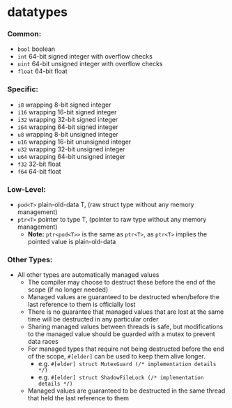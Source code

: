 
# datatypes

### Common:
- `bool` boolean
- `int` 64-bit signed integer with overflow checks
- `uint` 64-bit unsigned integer with overflow checks
- `float` 64-bit float

### Specific:
- `i8` wrapping 8-bit signed integer
- `i16` wrapping 16-bit signed integer
- `i32` wrapping 32-bit signed integer
- `i64` wrapping 64-bit signed integer
- `u8` wrapping 8-bit unsigned integer
- `u16` wrapping 16-bit ununsigned integer
- `u32` wrapping 32-bit unsigned integer
- `u64` wrapping 64-bit unsigned integer
- `f32` 32-bit float
- `f64` 64-bit float

### Low-Level:
- `pod<T>` plain-old-data T, (raw struct type without any memory management)
- `ptr<T>` pointer to type T, (pointer to raw type without any memory management)
    - **Note:** `ptr<pod<T>>` is the same as `ptr<T>`, as `ptr<T>` implies the pointed value is plain-old-data

### Other Types:
- All other types are automatically managed values
	- The compiler may choose to destruct these before the end of the scope (if no longer needed)
	- Managed values are guaranteed to be destructed when/before the last reference to them is officially lost
	- There is no guarantee that managed values that are lost at the same time will be destructed in any particular order
	- Sharing managed values between threads is safe, but modifications to the managed value should be guarded with a mutex to prevent data races
	- For managed types that require not being destructed before the end of the scope, `#[elder]` can be used to keep them alive longer.
		- e.g. `#[elder] struct MutexGuard (/* implementation details */)`
		- e.g. `#[elder] struct ShadowFileLock (/* implementation details */)`
	- Managed values are guaranteed to be destructed in the same thread that held the last reference to them


